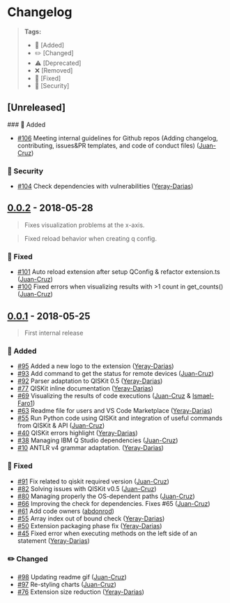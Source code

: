 # Changelog

> **Tags:**
> - :tada:            [Added]
> - :pencil2:         [Changed]
> - :warning:         [Deprecated]
> - :x:               [Removed]
> - :bug:             [Fixed]
> - :space_invader:   [Security]


## [Unreleased]

### :tada: Added
  * [#106](https://github.ibm.com/IBMQuantum/qiskit-studio/pull/106) Meeting internal guidelines for Github repos (Adding changelog, contributing, issues&PR templates, and code of conduct files) ([Juan-Cruz](https://github.ibm.com/Juan-Cruz))

### :space_invader: Security
  * [#104](https://github.ibm.com/IBMQuantum/qiskit-studio/pull/104) Check dependencies with vulnerabilities ([Yeray-Darias](https://github.ibm.com/Yeray-Darias))
  

## [0.0.2](https://github.ibm.com/IBMQuantum/qiskit-studio/releases/tag/v0.0.2) - 2018-05-28

> Fixes visualization problems at the x-axis.

> Fixed reload behavior when creating q config.

### :bug: Fixed
  * [#101](https://github.ibm.com/IBMQuantum/qiskit-studio/pull/101) Auto reload extension after setup QConfig & refactor extension.ts ([Juan-Cruz](https://github.ibm.com/Juan-Cruz))
  * [#100](https://github.ibm.com/IBMQuantum/qiskit-studio/pull/100) Fixed errors when visualizing results with >1 count in get_counts() ([Juan-Cruz](https://github.ibm.com/Juan-Cruz))

## [0.0.1](https://github.ibm.com/IBMQuantum/qiskit-studio/releases/tag/v0.0.1) - 2018-05-25

> First internal release

### :tada: Added
  * [#95](https://github.ibm.com/IBMQuantum/qiskit-studio/pull/96) Added a new logo to the extension ([Yeray-Darias](https://github.ibm.com/Yeray-Darias))
  * [#93](https://github.ibm.com/IBMQuantum/qiskit-studio/pull/93) Add command to get the status for remote devices ([Juan-Cruz](https://github.ibm.com/Juan-Cruz))
  * [#92](https://github.ibm.com/IBMQuantum/qiskit-studio/pull/92) Parser adaptation to QISKit 0.5 ([Yeray-Darias](https://github.ibm.com/Yeray-Darias))
  * [#77](https://github.ibm.com/IBMQuantum/qiskit-studio/pull/77) QISKit inline documentation ([Yeray-Darias](https://github.ibm.com/Yeray-Darias))
  * [#69](https://github.ibm.com/IBMQuantum/qiskit-studio/pull/69) Visualizing the results of code executions ([Juan-Cruz](https://github.ibm.com/Juan-Cruz) & [Ismael-Faro1](https://github.ibm.com/Ismael-Faro1))
  * [#63](https://github.ibm.com/IBMQuantum/qiskit-studio/pull/63) Readme file for users and VS Code Marketplace ([Yeray-Darias](https://github.ibm.com/Yeray-Darias))
  * [#55](https://github.ibm.com/IBMQuantum/qiskit-studio/pull/55) Run Python code using QISKit and integration of useful commands from QISKit & API ([Juan-Cruz](https://github.ibm.com/Juan-Cruz))
  * [#40](https://github.ibm.com/IBMQuantum/qiskit-studio/pull/40) QISKit errors highlight ([Yeray-Darias](https://github.ibm.com/Yeray-Darias))
  * [#38](https://github.ibm.com/IBMQuantum/qiskit-studio/pull/38) Managing IBM Q Studio dependencies ([Juan-Cruz](https://github.ibm.com/Juan-Cruz))
  * [#10](https://github.ibm.com/IBMQuantum/qiskit-studio/pull/10) ANTLR v4 grammar adaptation. ([Yeray-Darias](https://github.ibm.com/Yeray-Darias))

### :bug: Fixed
  * [#91](https://github.ibm.com/IBMQuantum/qiskit-studio/pull/91) Fix related to qiskit required version ([Juan-Cruz](https://github.ibm.com/Juan-Cruz))
  * [#82](https://github.ibm.com/IBMQuantum/qiskit-studio/pull/82) Solving issues with QISKit v0.5 ([Juan-Cruz](https://github.ibm.com/Juan-Cruz))
  * [#80](https://github.ibm.com/IBMQuantum/qiskit-studio/pull/80) Managing properly the OS-dependent paths ([Juan-Cruz](https://github.ibm.com/Juan-Cruz))
  * [#66](https://github.ibm.com/IBMQuantum/qiskit-studio/pull/66) Improving the check for dependencies. Fixes #65 ([Juan-Cruz](https://github.ibm.com/Juan-Cruz))
  * [#61](https://github.ibm.com/IBMQuantum/qiskit-studio/pull/61) Add code owners ([abdonrod](https://github.ibm.com/abdonrod))
  * [#55](https://github.ibm.com/IBMQuantum/qiskit-studio/pull/53) Array index out of bound check ([Yeray-Darias](https://github.ibm.com/Yeray-Darias))
  * [#50](https://github.ibm.com/IBMQuantum/qiskit-studio/pull/50) Extension packaging phase fix ([Yeray-Darias](https://github.ibm.com/Yeray-Darias))
  * [#45](https://github.ibm.com/IBMQuantum/qiskit-studio/pull/45) Fixed error when executing methods on the left side of an statement ([Yeray-Darias](https://github.ibm.com/Yeray-Darias))

### :pencil2: Changed
  * [#98](https://github.ibm.com/IBMQuantum/qiskit-studio/pull/98) Updating readme gif ([Juan-Cruz](https://github.ibm.com/Juan-Cruz))
  * [#97](https://github.ibm.com/IBMQuantum/qiskit-studio/pull/97) Re-styling charts ([Juan-Cruz](https://github.ibm.com/Juan-Cruz))
  * [#76](https://github.ibm.com/IBMQuantum/qiskit-studio/pull/76) Extension size reduction ([Yeray-Darias](https://github.ibm.com/Yeray-Darias))
